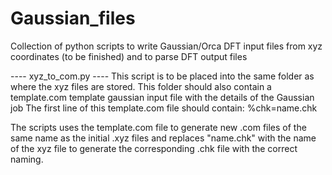 # Gaussian_files

Collection of python scripts to write Gaussian/Orca DFT input files from xyz coordinates (to be finished) and to parse DFT output files

---- xyz_to_com.py ----
This script is to be placed into the same folder as where the xyz files are stored.
This folder should also contain a template.com template gaussian input file with the details of the Gaussian job
The first line of this template.com file should contain: %chk=name.chk

The scripts uses the template.com file to generate new .com files of the same name as the initial .xyz files and replaces "name.chk" with the name of the xyz file to generate the corresponding .chk file with the correct naming. 
